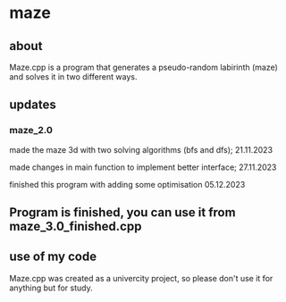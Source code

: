 # maze

## about

Maze.cpp is a program that generates a pseudo-random labirinth (maze) and solves it in two different ways.

## updates

### maze_2.0
made the maze 3d with two solving algorithms (bfs and dfs);
21.11.2023

made changes in main function to implement better interface;
27.11.2023

finished this program with adding some optimisation
05.12.2023

## Program is finished, you can use it from maze_3.0_finished.cpp

## use of my code

Maze.cpp was created as a univercity project, so please don't use it for anything but for study.
